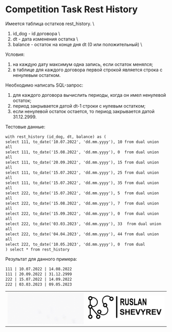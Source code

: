 # Competition Task Rest History

Имеется таблица остатков rest_history. \
1. id_dog - id договора \
2. dt - дата изменения остатка \
3. balance - остаток на конце дня dt (0 или положительный) \

Условия:

1. на каждую дату максимум одна запись, если остаток менялся;
2. в таблице для каждого договора первой строкой является строка с ненулевым остатком.

Необходимо написать SQL-запрос:

1. для каждого договора вычислить периоды, когда он имел ненулевой остаток;
2. период закрывается датой dt-1 строки с нулевым остатком;
3. eсли ненулевой остаток остается, то период закрывается датой 31.12.2999.

Тестовые данные:
```
with rest_history (id_dog, dt, balance) as (
select 111, to_date('10.07.2022', 'dd.mm.yyyy'), 10 from dual union all
select 111, to_date('15.08.2022', 'dd.mm.yyyy'), 0  from dual union all
select 111, to_date('20.09.2022', 'dd.mm.yyyy'), 15 from dual union all
select 111, to_date('15.07.2022', 'dd.mm.yyyy'), 25 from dual union all
select 111, to_date('15.07.2022', 'dd.mm.yyyy'), 35 from dual union all
select 222, to_date('15.07.2022', 'dd.mm.yyyy'), 5  from dual union all
select 222, to_date('15.08.2022', 'dd.mm.yyyy'), 7  from dual union all
select 222, to_date('15.09.2022', 'dd.mm.yyyy'), 0  from dual union all
select 222, to_date('03.03.2023', 'dd.mm.yyyy'), 33  from dual union all
select 222, to_date('04.04.2023', 'dd.mm.yyyy'), 44 from dual union all
select 222, to_date('10.05.2023', 'dd.mm.yyyy'), 0  from dual 
) select * from rest_history
```

Результат для данного примера:
```
111 | 10.07.2022 | 14.08.2022
111 | 20.09.2022 | 31.12.2999
222 | 15.07.2022 | 14.09.2022
222 | 03.03.2023 | 09.05.2023
```

<table>
	<tr>
		<td valign="center" width="49%"><img src="https://github.com/Ruslan-Shevyrev/Ruslan-Shevyrev/blob/main/logoRS/logo_mini.gif" title="logo"></td>
		<td valign="center" width="49%"><img src="https://github.com/Ruslan-Shevyrev/Ruslan-Shevyrev/blob/main/logoRS/logoRS_FULL.png" title="RuslanShevyrev"></td>
	</tr>
</table>
